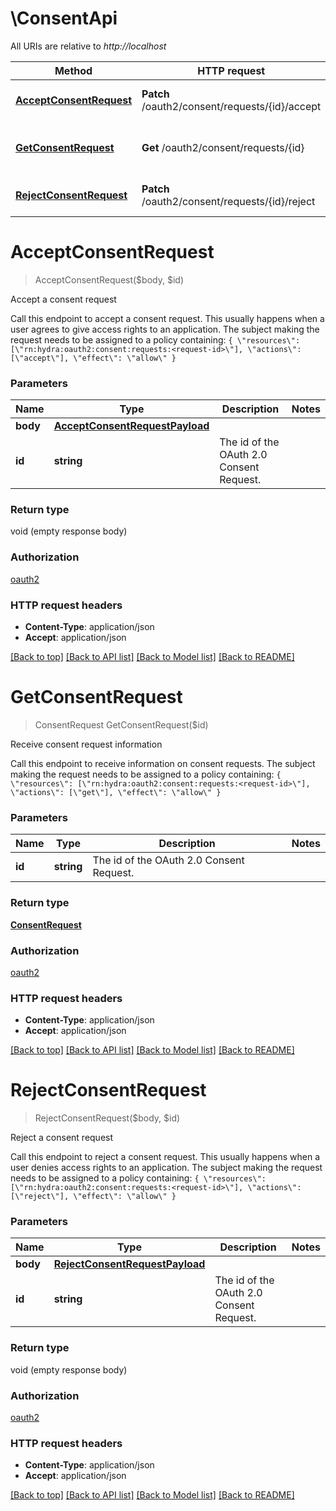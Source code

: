 # \ConsentApi

All URIs are relative to *http://localhost*

Method | HTTP request | Description
------------- | ------------- | -------------
[**AcceptConsentRequest**](ConsentApi.md#AcceptConsentRequest) | **Patch** /oauth2/consent/requests/{id}/accept | Accept a consent request
[**GetConsentRequest**](ConsentApi.md#GetConsentRequest) | **Get** /oauth2/consent/requests/{id} | Receive consent request information
[**RejectConsentRequest**](ConsentApi.md#RejectConsentRequest) | **Patch** /oauth2/consent/requests/{id}/reject | Reject a consent request


# **AcceptConsentRequest**
> AcceptConsentRequest($body, $id)

Accept a consent request

Call this endpoint to accept a consent request. This usually happens when a user agrees to give access rights to an application.  The subject making the request needs to be assigned to a policy containing:  ``` { \"resources\": [\"rn:hydra:oauth2:consent:requests:<request-id>\"], \"actions\": [\"accept\"], \"effect\": \"allow\" } ```


### Parameters

Name | Type | Description  | Notes
------------- | ------------- | ------------- | -------------
 **body** | [**AcceptConsentRequestPayload**](AcceptConsentRequestPayload.md)|  | 
 **id** | **string**| The id of the OAuth 2.0 Consent Request. | 

### Return type

void (empty response body)

### Authorization

[oauth2](../README.md#oauth2)

### HTTP request headers

 - **Content-Type**: application/json
 - **Accept**: application/json

[[Back to top]](#) [[Back to API list]](../README.md#documentation-for-api-endpoints) [[Back to Model list]](../README.md#documentation-for-models) [[Back to README]](../README.md)

# **GetConsentRequest**
> ConsentRequest GetConsentRequest($id)

Receive consent request information

Call this endpoint to receive information on consent requests.  The subject making the request needs to be assigned to a policy containing:  ``` { \"resources\": [\"rn:hydra:oauth2:consent:requests:<request-id>\"], \"actions\": [\"get\"], \"effect\": \"allow\" } ```


### Parameters

Name | Type | Description  | Notes
------------- | ------------- | ------------- | -------------
 **id** | **string**| The id of the OAuth 2.0 Consent Request. | 

### Return type

[**ConsentRequest**](consentRequest.md)

### Authorization

[oauth2](../README.md#oauth2)

### HTTP request headers

 - **Content-Type**: application/json
 - **Accept**: application/json

[[Back to top]](#) [[Back to API list]](../README.md#documentation-for-api-endpoints) [[Back to Model list]](../README.md#documentation-for-models) [[Back to README]](../README.md)

# **RejectConsentRequest**
> RejectConsentRequest($body, $id)

Reject a consent request

Call this endpoint to reject a consent request. This usually happens when a user denies access rights to an application.  The subject making the request needs to be assigned to a policy containing:  ``` { \"resources\": [\"rn:hydra:oauth2:consent:requests:<request-id>\"], \"actions\": [\"reject\"], \"effect\": \"allow\" } ```


### Parameters

Name | Type | Description  | Notes
------------- | ------------- | ------------- | -------------
 **body** | [**RejectConsentRequestPayload**](RejectConsentRequestPayload.md)|  | 
 **id** | **string**| The id of the OAuth 2.0 Consent Request. | 

### Return type

void (empty response body)

### Authorization

[oauth2](../README.md#oauth2)

### HTTP request headers

 - **Content-Type**: application/json
 - **Accept**: application/json

[[Back to top]](#) [[Back to API list]](../README.md#documentation-for-api-endpoints) [[Back to Model list]](../README.md#documentation-for-models) [[Back to README]](../README.md)

